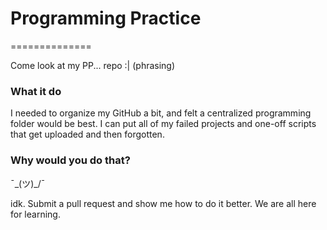 # Programming Practice
==============

Come look at my PP... repo :| (phrasing)


### What it do
I needed to organize my GitHub a bit, and felt a centralized programming folder would be best.  I can put all 
of my failed projects and one-off scripts that get uploaded and then forgotten.  

### Why would you do that?
¯\_(ツ)_/¯

idk. Submit a pull request and show me how to do it better.  We are all here for learning.  


